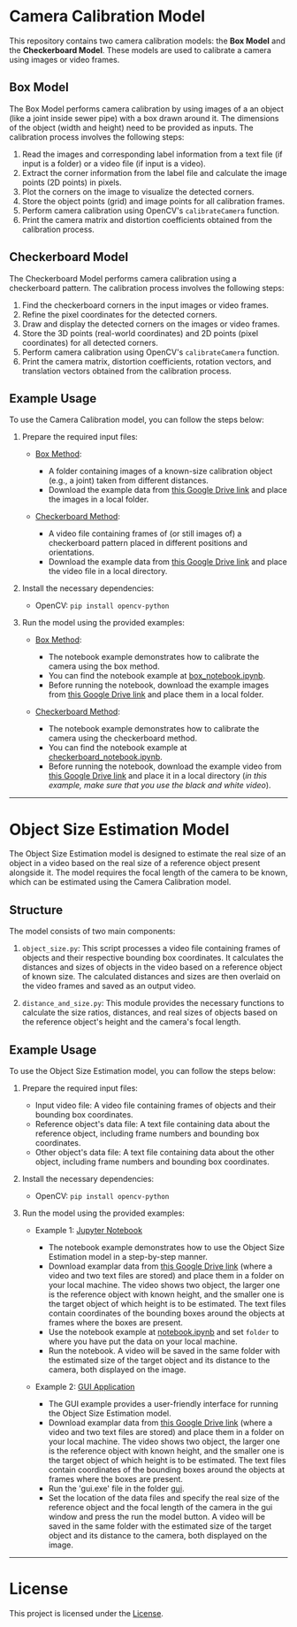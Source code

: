 # Camera Calibration Model

This repository contains two camera calibration models: the **Box Model** and the **Checkerboard Model**. These models are used to calibrate a camera using images or video frames.

## Box Model

The Box Model performs camera calibration by using images of a an object (like a joint inside sewer pipe) with a box drawn around it. The dimensions of the object (width and height) need to be provided as inputs. The calibration process involves the following steps:

1. Read the images and corresponding label information from a text file (if input is a folder) or a video file (if input is a video).
2. Extract the corner information from the label file and calculate the image points (2D points) in pixels.
3. Plot the corners on the image to visualize the detected corners.
4. Store the object points (grid) and image points for all calibration frames.
5. Perform camera calibration using OpenCV's `calibrateCamera` function.
6. Print the camera matrix and distortion coefficients obtained from the calibration process.

## Checkerboard Model

The Checkerboard Model performs camera calibration using a checkerboard pattern. The calibration process involves the following steps:

1. Find the checkerboard corners in the input images or video frames.
2. Refine the pixel coordinates for the detected corners.
3. Draw and display the detected corners on the images or video frames.
4. Store the 3D points (real-world coordinates) and 2D points (pixel coordinates) for all detected corners.
5. Perform camera calibration using OpenCV's `calibrateCamera` function.
6. Print the camera matrix, distortion coefficients, rotation vectors, and translation vectors obtained from the calibration process.

## Example Usage

To use the Camera Calibration model, you can follow the steps below:

1. Prepare the required input files:

   - <ins>Box Method</ins>:
     - A folder containing images of a known-size calibration object (e.g., a joint) taken from different distances.
     - Download the example data from [this Google Drive link](https://drive.google.com/drive/u/1/folders/1uzGhAWrRaIO_u3EYJMSJqwj3Aho5RdIg) and place the images in a local folder.

   - <ins>Checkerboard Method</ins>:
     - A video file containing frames of (or still images of) a checkerboard pattern placed in different positions and orientations.
     - Download the example data from [this Google Drive link](https://drive.google.com/drive/u/1/folders/1xCasZSRDQwJzxzs-_qgVZaTP7_6k07I6) and place the video file in a local directory.

2. Install the necessary dependencies:
   - OpenCV: `pip install opencv-python`

3. Run the model using the provided examples:
   - <ins>Box Method</ins>:
     - The notebook example demonstrates how to calibrate the camera using the box method.
     - You can find the notebook example at [box_notebook.ipynb](https://github.com/ehsankazemi47/sewer_defects/blob/coudlabs/coudlabs/examples/camera_calibration_examples/box_notebook.ipynb).
     - Before running the notebook, download the example images from [this Google Drive link](https://drive.google.com/drive/u/1/folders/1uzGhAWrRaIO_u3EYJMSJqwj3Aho5RdIg) and place them in a local folder.

   - <ins>Checkerboard Method</ins>:
     - The notebook example demonstrates how to calibrate the camera using the checkerboard method.
     - You can find the notebook example at [checkerboard_notebook.ipynb](https://github.com/ehsankazemi47/sewer_defects/blob/coudlabs/coudlabs/examples/camera_calibration_examples/checkerboard_notebook.ipynb).
     - Before running the notebook, download the example video from [this Google Drive link](https://drive.google.com/drive/u/1/folders/1xCasZSRDQwJzxzs-_qgVZaTP7_6k07I6) and place it in a local directory (<em>in this example, make sure that you use the black and white video</em>).

  

--------------------------------------------
# Object Size Estimation Model

The Object Size Estimation model is designed to estimate the real size of an object in a video based on the real size of a reference object present alongside it. The model requires the focal length of the camera to be known, which can be estimated using the Camera Calibration model.

## Structure

The model consists of two main components:

1. `object_size.py`: This script processes a video file containing frames of objects and their respective bounding box coordinates. It calculates the distances and sizes of objects in the video based on a reference object of known size. The calculated distances and sizes are then overlaid on the video frames and saved as an output video.

2. `distance_and_size.py`: This module provides the necessary functions to calculate the size ratios, distances, and real sizes of objects based on the reference object's height and the camera's focal length.

## Example Usage

To use the Object Size Estimation model, you can follow the steps below:

1. Prepare the required input files:
   - Input video file: A video file containing frames of objects and their bounding box coordinates.
   - Reference object's data file: A text file containing data about the reference object, including frame numbers and bounding box coordinates.
   - Other object's data file: A text file containing data about the other object, including frame numbers and bounding box coordinates.

2. Install the necessary dependencies:
   - OpenCV: `pip install opencv-python`

3. Run the model using the provided examples:
   - Example 1: <ins>Jupyter Notebook</ins>
     - The notebook example demonstrates how to use the Object Size Estimation model in a step-by-step manner.
     - Download examplar data from [this Google Drive link](https://drive.google.com/drive/u/1/folders/13TPH52FVjIPhvE-GOP4AAmp0haUrH8_z) (where a video and two text files are stored) and place them in a folder on your local machine. The video shows two object, the larger one is the reference object with known height, and the smaller one is the target object of which height is to be estimated. The text files contain coordinates of the bounding boxes around the objects at frames where the boxes are present.
     - Use the notebook example at [notebook.ipynb](https://github.com/ehsankazemi47/sewer_defects/blob/coudlabs/coudlabs/examples/object_size_estimation_examples/notebook.ipynb) and set `folder` to where you have put the data on your local machine.
     - Run the notebook. A video will be saved in the same folder with the estimated size of the target object and its distance to the camera, both displayed on the image.

   - Example 2: <ins>GUI Application</ins>
     - The GUI example provides a user-friendly interface for running the Object Size Estimation model.
     - Download examplar data from [this Google Drive link](https://drive.google.com/drive/u/1/folders/13TPH52FVjIPhvE-GOP4AAmp0haUrH8_z) (where a video and two text files are stored) and place them in a folder on your local machine. The video shows two object, the larger one is the reference object with known height, and the smaller one is the target object of which height is to be estimated. The text files contain coordinates of the bounding boxes around the objects at frames where the boxes are present.
     - Run the 'gui.exe' file in the folder [gui](https://github.com/ehsankazemi47/sewer_defects/tree/coudlabs/coudlabs/examples/object_size_estimation_examples/gui).
     - Set the location of the data files and specify the real size of the reference object and the focal length of the camera in the gui window and press the run the model button. A video will be saved in the same folder with the estimated size of the target object and its distance to the camera, both displayed on the image.

----------------------------------------------
# License

This project is licensed under the [License](LICENSE).
